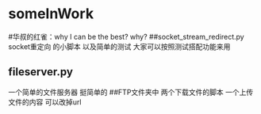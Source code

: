 # someInWork
#华叔的红雀：why I can be the best? why?
##socket_stream_redirect.py
socket重定向 的小脚本 以及简单的测试 大家可以按照测试搭配功能来用
## fileserver.py
一个简单的文件服务器 挺简单的 
##FTP文件夹中
两个下载文件的脚本 一个上传文件的内容 可以改掉url

